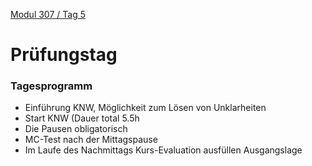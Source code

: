  [Modul 307 / Tag 5](/ilv.307/051-modul-307)
# Prüfungstag
### Tagesprogramm

- Einführung KNW, Möglichkeit zum Lösen von Unklarheiten
- Start KNW (Dauer total 5.5h
- Die Pausen obligatorisch
- MC-Test nach der Mittagspause
- Im Laufe des Nachmittags Kurs-Evaluation ausfüllen  Ausgangslage
<!--stackedit_data:
eyJoaXN0b3J5IjpbLTEyMzg3NzgzNywtMTA2MTIwMjYzMiwxMz
M2ODYwMzUwLDczMDk5ODExNl19
-->